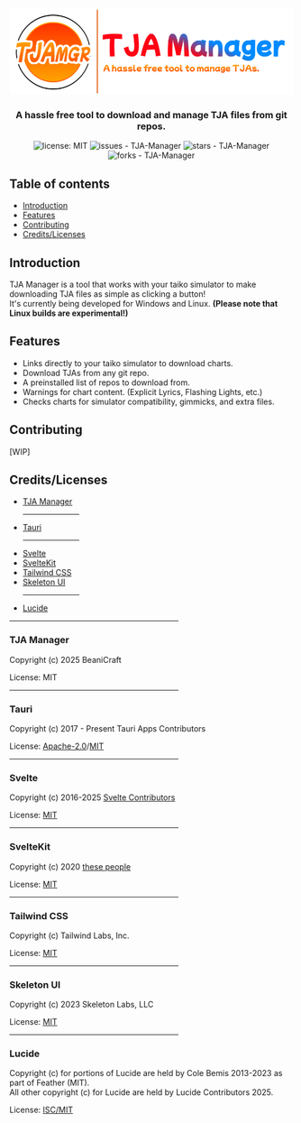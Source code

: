 <div align="center">
<img src="https://github.com/TJA-Manager/TJA-Manager/blob/main/src/lib/images/logo.png?raw=true" alt="TJAMGR logo">

<h3 align="center">A hassle free tool to download and manage TJA files from git repos.</h3>

<img src="https://img.shields.io/badge/license-MIT-e6722b?style=flat&labelColor=1f1f1f&link=https%3A%2F%2Fgithub.com%2FTJA-Manager%2Ftja-manager.github.io%3Ftab%3DMIT-1-ov-file" alt="license: MIT"/>
<img src="https://img.shields.io/github/issues/TJA-Manager/TJA-Manager?style=flat&labelColor=1f1f1f" alt="issues - TJA-Manager">
<img src="https://img.shields.io/github/stars/TJA-Manager/TJA-Manager?style=flat&labelColor=1f1f1f" alt="stars - TJA-Manager">
<img src="https://img.shields.io/github/forks/TJA-Manager/TJA-Manager?style=social?style=flat&labelColor=1f1f1f" alt="forks - TJA-Manager">

<div align="left">
<nav>
	<h2>Table of contents</h2>
	<ul>
		<li><a href="#introduction">Introduction</a></li>
		<li><a href="#features">Features</a></li>
        <li><a href="#contributing">Contributing</a></li>
        <li><a href="#credits-licenses">Credits/Licenses</a></li>
	</ul>
</nav>

<!-- ============== -->
<h2 id="introduction">Introduction</h2>

<p>TJA Manager is a tool that works with your taiko simulator to make downloading TJA files as simple as clicking a button!
<br>It's currently being developed for Windows and Linux. <b>(Please note that Linux builds are experimental!)</b></p>
<!-- ============== -->

<!-- ============== -->
<h2 id="features">Features</h2>
<ul>
	<li>Links directly to your taiko simulator to download charts.</li>
	<li>Download TJAs from any git repo.</li>
	<li>A preinstalled list of repos to download from.</li>
	<li>Warnings for chart content. (Explicit Lyrics, Flashing Lights, etc.)</li>
	<li>Checks charts for simulator compatibility, gimmicks, and extra files.</li>
</ul>
<!-- ============== -->

<!-- ============== -->
<h2 id="contributing">Contributing</h2>
[WIP]
<!-- ============== -->

<!-- ============== -->
<h2 id="credits-licenses">Credits/Licenses</h2>
<ul>
	<li><a href="#tjamgr">TJA Manager</a></li>
	<hr width="100" align="left">
	<li><a href="#tauri">Tauri</a></li>
	<hr width="100" align="left">
	<li><a href="#svelte">Svelte</a></li>
	<li><a href="#sveltekit">SvelteKit</a></li>
    <li><a href="#tailwind-css">Tailwind CSS</a></li>
	<li><a href="#skeleton-ui">Skeleton UI</a></li>
	<hr width="100" align="left">
    <li><a href="#lucide">Lucide</a></li>
</ul>

<hr width="300" align="left">

<!-- ==== -->
<h3 id="tjamgr">TJA Manager</h3>
<p>Copyright (c) 2025 BeaniCraft</p>

<p>License: <a >MIT</a>

<hr width="300" align="left">
<!-- ==== -->

<!-- ==== -->
<h3 id="tauri">Tauri</h3>
<p>Copyright (c) 2017 - Present Tauri Apps Contributors</p>

<p>License: <a href="https://github.com/tauri-apps/tauri?tab=Apache-2.0-1-ov-file">Apache-2.0</a>/<a href="https://github.com/tauri-apps/tauri?tab=MIT-2-ov-file">MIT</a></p>

<hr width="300" align="left">
<!-- ==== -->

<!-- ==== -->
<h3 id="svelte">Svelte</h3>
<p>Copyright (c) 2016-2025 <a href="https://github.com/sveltejs/svelte/graphs/contributors">Svelte Contributors</a></p>

<p>License: <a href="https://github.com/sveltejs/svelte?tab=MIT-1-ov-file">MIT</a></p>

<hr width="300" align="left">
<!-- ==== -->

<!-- ==== -->
<h3 id="sveltekit">SvelteKit</h3>
<p>Copyright (c) 2020 <a href="https://github.com/sveltejs/kit/graphs/contributors">these people</a></p>

<p>License: <a href="https://github.com/sveltejs/kit?tab=MIT-1-ov-file">MIT</a></p>

<hr width="300" align="left">
<!-- ==== -->

<!-- ==== -->
<h3 id="tailwind-css">Tailwind CSS</h3>
<p>Copyright (c) Tailwind Labs, Inc.</p>

<p>License: <a href="https://github.com/tailwindlabs/tailwindcss?tab=MIT-1-ov-file">MIT</a></p>

<hr width="300" align="left">
<!-- ==== -->

<!-- ==== -->
<h3 id="skeleton-ui">Skeleton UI</h3>
<p>Copyright (c) 2023 Skeleton Labs, LLC</p>

<p>License: <a href="https://github.com/skeletonlabs/skeleton?tab=MIT-1-ov-file">MIT</a></p>

<hr width="300" align="left">
<!-- ==== -->

<!-- ==== -->
<h3 id="lucide">Lucide</h3>

<p>Copyright (c) for portions of Lucide are held by Cole Bemis 2013-2023 as part of Feather (MIT). 
<br>All other copyright (c) for Lucide are held by Lucide Contributors 2025.</p>

<p>License: <a href="https://github.com/lucide-icons/lucide?tab=License-1-ov-file">ISC/MIT</a></p>
<!-- ==== -->
<!-- ============== -->
</div>
</div>
